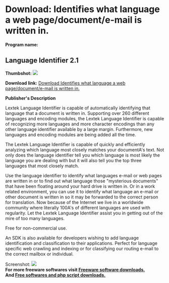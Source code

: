 # Download: Identifies what language a web page/document/e-mail is written in.

**Program name:**

## Language Identifier 2.1

  
**Thumbshot:** ![](http://www.freewarefiles.com/screenshot/language_identifier_md.gif)   
  
**Download link:** [Download Identifies what language a web page/document/e-mail is written in.](http://freesoftwares.boysofts.com/Language-Identifier_program_2012.html)  
  


**Publisher's Description**  
  


Lextek Language Identifier is capable of automatically identifying that language that a document is written in. Supporting over 260 different languages and encoding modules, the Lextek Language Identifier is capable of recognizing more languages and more character encodings than any other language identifier available by a large margin. Furthermore, new languages and encoding modules are being added all the time. 

The Lextek Language Identifier is capable of quickly and efficiently analyzing which language most closely matches your documentA's text. Not only does the language identifier tell you which language is most likely the language you are dealing with but it will also tell you the top three languages that most closely match.

Use the language identifier to identify what languages e-mail or web pages are written in or to find out what language those "mysterious documents" that have been floating around your hard drive is written in. Or in a work related environment, you can use it to identify what language an e-mail or other document is written in so it may be forwarded to the correct person for translation. Now because of the Internet we live in a worldwide community where literally 100A's of different languages are used with regularity. Let the Lextek Language Identifier assist you in getting out of the mire of too many languages.

Free for non-commercial use. 

An SDK is also available for developers wishing to add language identification and classification to their applications. Perfect for language specific web crawling and indexing or for classifying our routing e-mail to the correct mailbox or individual.

  
  
Screenshot: ![](http://www.freewarefiles.com/screenshot/language_identifier.gif)   
**For more freeware softwares visit [Freeware software downloads.](http://freesoftwares.boysofts.com/)**   
**And [Free softwares and php script downloads.](http://www.boysofts.com/)**
